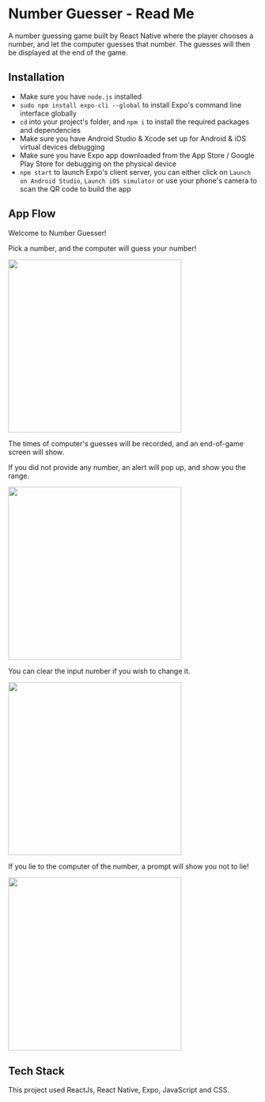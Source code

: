 # Number Guesser - Read Me
A number guessing game built by React Native where the player chooses a number, and let the computer guesses that number. The guesses will then be displayed at the end of the game. 

## Installation

* Make sure you have `node.js` installed
* `sudo npm install expo-cli --global` to install Expo's command line interface globally
* `cd` into your project's folder, and `npm i` to install the required packages and dependencies
* Make sure you have Android Studio & Xcode set up for Android & iOS virtual devices debugging
* Make sure you have Expo app downloaded from the App Store / Google Play Store for debugging on the physical device
* `npm start` to launch Expo's client server, you can either click on `Launch on Android Studio`, `Launch iOS simulator` or use your phone's camera to scan the QR code to build the app

## App Flow

Welcome to Number Guesser! 

Pick a number, and the computer will guess your number! 

<img src="/public/assets/gifs/game_flow.gif" width="350"/>

The times of computer's guesses will be recorded, and an end-of-game screen will show. 

If you did not provide any number, an alert will pop up, and show you the range. 

<img src="/public/assets/gifs/no_number.gif" width="350"/>

You can clear the input number if you wish to change it. 

<img src="/public/assets/gifs/clear_number.gif" width="350"/>

If you lie to the computer of the number, a prompt will show you not to lie! 

<img src="/public/assets/gifs/dont_lie.gif" width="350"/>

## Tech Stack
This project used ReactJs, React Native, Expo, JavaScript and CSS. 

